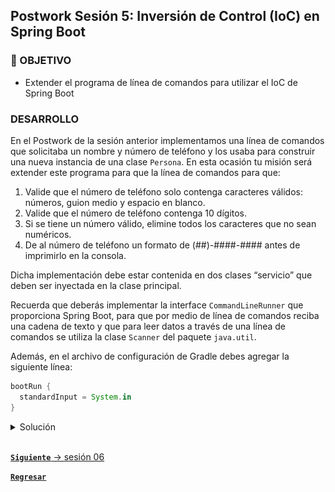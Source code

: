## Postwork Sesión 5: Inversión de Control (IoC) en Spring Boot

### 🎯 OBJETIVO

- Extender el programa de línea de comandos para utilizar el IoC de Spring Boot

### DESARROLLO

En el Postwork de la sesión anterior implementamos una línea de comandos que solicitaba un nombre y número de teléfono y los usaba para construir una nueva instancia de una clase `Persona`. En esta ocasión tu misión será extender este programa para que la línea de comandos para que:

1. Valide que el número de teléfono solo contenga caracteres válidos: números, guion medio y espacio en blanco.
1. Valide que el número de teléfono contenga 10 dígitos.
1. Si se tiene un número válido, elimine todos los caracteres que no sean numéricos.
1. De al número de teléfono un formato de (##)-####-#### antes de imprimirlo en la consola.

Dicha implementación debe estar contenida en dos clases “servicio” que deben ser inyectada en la clase principal.

Recuerda que deberás implementar la interface `CommandLineRunner` que proporciona Spring Boot, para que por medio de línea de comandos reciba una cadena de texto y que para leer datos a través de una línea de comandos se utiliza la clase `Scanner` del paquete `java.util`.

Además, en el archivo de configuración de Gradle debes agregar la siguiente línea:

```groovy
bootRun {
  standardInput = System.in
}

```
<details>
  <summary>Solución</summary>

  
Entra al sitio de [Spring Initializr](https://start.spring.io/). Ahí verás una sola página dividida en dos secciones. Comienza llenando la información de la sección del lado izquierdo. Selecciona:
  - Gradle Proyect (no te preocupes, no es necesario que tengas Gradle instalado).
  - Lenguaje: **Java**.
  - Versión de Spring Boot, la versión estable más reciente
  - Grupo, artefacto y nombre del proyecto.
  - Forma de empaquetar la aplicación: **jar**.
  - Versión de Java: **11** o **17**.

![](img/img_01.png)

En la siguiente ventana no selecciones ninguna dependencia; no las necesitaremos en este proyecto. Presiona el botón `Generate`.

Crea dos paquetes, un paquete `model` y un paquete `service`. Dentro del paquete `service` replica la clase `Persona` que creamos en el módulo anterior.

```java
public class Persona {
    private String nombre;
    private String telefono;

    public Persona() {
    }

    public Persona(String nombre, String telefono) {
        this.nombre = nombre;
        this.telefono = telefono;
    }

    public String getNombre() {
        return nombre;
    }

    public void setNombre(String nombre) {
        this.nombre = nombre;
    }

    public String getTelefono() {
        return telefono;
    }

    public void setTelefono(String telefono) {
        this.telefono = telefono;
    }

    @Override
    public String toString() {
        return "Persona{" +
                "nombre='" + nombre + '\'' +
                ", telefono='" + telefono + '\'' +
                '}';
    }
}
```

En el paquete `service` crea una clase `ValidadorTelefono` y coloca dos métodos, inicialmente vacíos. El primero validará que el teléfono contenga solo caracteres válidos, con esto le permitiremos al cliente que introduzca el número de teléfono usando el formato que le sea más conveniente; incluso podría copiarlo y pegarlo desde donde lo tenga guardado. El segundo método eliminará todos los caracteres no numéricos del teléfono proporcionado por el usuario; esto lo usaremos para que, independientemente del formato que el cliente haya usado, podamos darle nuestro propio formato antes de imprimirlo.

```java
public class ValidadorTelefono {
   
    public boolean isValido(String telefono) {
    }

    public String limpiaNumero(String telefono){
    }
}
```

Comencemos implementando `isValido`. Para facilitar la implementación de este método usaremos una expresión regular la cual validará el uso de los caracteres permitidos y la longitud del número. Como siempre usaremos la misma expresión podemos colocarla como una constante y en el método solo validar que la cadena cumpla con la expresión:

```java
    private static final Pattern PATTERN_TELEFONO = Pattern.compile("^(\\d{2,4}[- .]?){2}\\d{4}$");

    public boolean isValido(String telefono) {
        return PATTERN_TELEFONO.matcher(telefono).matches();
    }
```

El método `limpiaNumero` será de la misma forma muy simple, recibirá el teléfono que hay que limpiar y eliminará todo lo que no sea un número. Para eso también usaremos una expresión regular:

```java
    public String limpiaNumero(String telefono){
        return telefono.replaceAll("[^0-9]", "");
    }
```

Como esta clase será un servicio, hay que decorarla con la anotación `@Service`. La clase completa queda de la siguiente forma:

```java
@Service
public class ValidadorTelefono {

    private static final Pattern PATTERN_TELEFONO = Pattern.compile("^(\\d{2,4}[- .]?){2}\\d{4}$");

    public boolean isValido(String telefono) {
        return PATTERN_TELEFONO.matcher(telefono).matches();
    }

    public String limpiaNumero(String telefono){
        return telefono.replaceAll("[^0-9]", "");
    }
}
```

Ahora, crearemos la clase que representa al servicio encargado de dar el nuevo formato al número de teléfono. En el mismo paquete `service` crea una nueva clase `FormateadorTelefono` con un solo método `formatea`, que recibirá y regresará una cadena. 

```java
public class FormateadorTelefono {
   public String formatea(String telefono) {
   }
}
```

Para implementar el método, nuevamente usaremos dos expresiones regulares, una que tome los elementos del teléfono inicial (el que solo tiene los números) y lo convierta en el formato final. Para los formatos iniciales y finales usaremos dos constantes:


```java
    private static final String FORMATO_INICIAL_TELEFONO = "(\\d{2})(\\d{4})(\\d+)";
    private static final String FORMATO_FINAL_TELEFONO = "($1)-$2-$3";

    public String formatea(String telefono) {
        return String.valueOf(telefono).replaceFirst(FORMATO_INICIAL_TELEFONO, FORMATO_FINAL_TELEFONO);
    }
```

Esta clase también es un servicio, por lo que la decoramos con la anotación `@Service`:

```java
@Service
public class FormateadorTelefono {
    private static final String FORMATO_INICIAL_TELEFONO = "(\\d{2})(\\d{4})(\\d+)";
    private static final String FORMATO_FINAL_TELEFONO = "($1)-$2-$3";

    public String formatea(String telefono) {
        return String.valueOf(telefono).replaceFirst(FORMATO_INICIAL_TELEFONO, FORMATO_FINAL_TELEFONO);
    }
}

```

Spring Initializr creará de forma automática una clase con el mismo nombre del proyecto y el postfijo `Application`, `SolucionApplication` en este ejemplo. Esa clase estará decorada con la anotación `@SpringBootApplication`. 

```java
@SpringBootApplication
public class SolucionApplication implements CommandLineRunner {

    public static void main(String[] args) {
        SpringApplication.run(SolucionApplication.class, args);
    }
}
```

Usaremos la inyección de dependenciasS por medio del constructor de la clase para obtener una instancia de cada una de las clases de nuestros servicios:

```java
@SpringBootApplication
public class SolucionApplication {

    private final ValidadorTelefono validadorTelefono;
    private final FormateadorTelefono formateadorTelefono;

    @Autowired
    public SolucionApplication(ValidadorTelefono validadorTelefono, FormateadorTelefono formateadorTelefono) {
        this.validadorTelefono = validadorTelefono;
        this.formateadorTelefono = formateadorTelefono;
    }
}
```

Ahora modifica esta clase para hacer que implemente la interface `CommandLineRunner`:

```java

@SpringBootApplication
public class SolucionApplication implements CommandLineRunner {

    private final ValidadorTelefono validadorTelefono;
    private final FormateadorTelefono formateadorTelefono;

    @Autowired
    public SolucionApplication(ValidadorTelefono validadorTelefono, FormateadorTelefono formateadorTelefono) {
        this.validadorTelefono = validadorTelefono;
        this.formateadorTelefono = formateadorTelefono;
    }
    
    @Override
    public void run(String... args) throws Exception {

    }
}
```

En el cuerpo de `run` usa una instancia de `Scanner` para leer la entrada que el usuario proporcione a través de la entrada estándar (el teclado).

```java

    @Override
    public void run(String... args) throws Exception {
       Scanner reader = new Scanner(System.in);

        System.out.println("Introduce el nombre: ");
        String nombre = reader.nextLine();

        System.out.println("Introduce el teléfono: ");
        String telefono = reader.nextLine();
    }


```

Ahora usa el primer servicio para validar el teléfono. Si el número no es válido le mostraremos un mensaje de error al usuario:

```java
    @Override
    public void run(String... args) throws Exception {
        Scanner reader = new Scanner(System.in);

        System.out.println("Introduce el nombre: ");
        String nombre = reader.nextLine();

        System.out.println("Introduce el teléfono: ");
        String telefono = reader.nextLine();

        if (validadorTelefono.isValido(telefono)) {
            
        } else {
            System.out.println("Por favor, introduce un número válido");
        }
    }
```

Si el número es válido procedemos a limpiarlo, asignarle el nuevo formato y construir una instancia de `Persona`:

```java
  if (validadorTelefono.isValido(telefono)) {
      telefono = validadorTelefono.limpiaNumero(telefono);
      telefono = formateadorTelefono.formatea(telefono);

      Persona persona = new Persona(nombre, telefono);

      System.out.println(persona);
  }
```

El método completo queda de la siguiente forma:

```java
    @Override
    public void run(String... args) throws Exception {
        Scanner reader = new Scanner(System.in);

        System.out.println("Introduce el nombre: ");
        String nombre = reader.nextLine();

        System.out.println("Introduce el teléfono: ");
        String telefono = reader.nextLine();

        if (validadorTelefono.isValido(telefono)) {
            telefono = validadorTelefono.limpiaNumero(telefono);
            telefono = formateadorTelefono.formatea(telefono);

            Persona persona = new Persona(nombre, telefono);

            System.out.println(persona);
        } else {
            System.out.println("Por favor, introduce un número válido");
        }
    }
```


Ejecuta la aplicación. Si lo haces desde IntelliJ Idea deberás hacer clic en la consola y comenzar a escribir:

![imagen](img/img_03.png)

La aplicación se detendrá de forma automática cuando el resultado se imprima en pantalla.

</details>

<br>

[**`Siguiente`** -> sesión 06](../../Sesion-06/)

[**`Regresar`**](../)